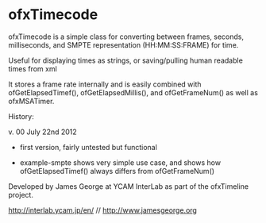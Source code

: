 # ofxTimecode

ofxTimecode is a simple class for converting between frames, seconds, milliseconds, and SMPTE representation (HH:MM:SS:FRAME) for time.

Useful for displaying times as strings, or saving/pulling human readable times from xml

It stores a frame rate internally and is easily combined with ofGetElapsedTimef(), ofGetElapsedMillis(), and ofGetFrameNum() as well as ofxMSATimer.



History:

v. 00 July 22nd 2012

* first version, fairly untested but functional

* example-smpte shows very simple use case, and shows how ofGetElapsedTimef() always differs from ofGetFrameNum()



Developed by James George at YCAM InterLab as part of the ofxTimeline project.

http://interlab.ycam.jp/en/ // http://www.jamesgeorge.org
